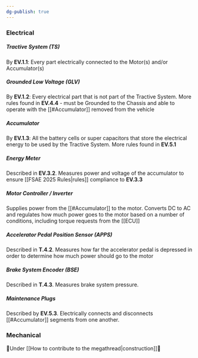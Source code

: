 ```yaml
---
dg-publish: true
---
```

### Electrical
##### Tractive System (TS)
By **EV.1.1**: Every part electrically connected to the Motor(s) and/or Accumulator(s)
##### Grounded Low Voltage (GLV)
By **EV.1.2**: Every electrical part that is not part of the Tractive System. More rules found in **EV.4.4** - must be Grounded to the Chassis and able to operate with the [[#Accumulator]] removed from the vehicle
##### Accumulator
By **EV.1.3**: All the battery cells or super capacitors that store the electrical energy to be used by the Tractive System. More rules found in **EV.5.1**
##### Energy Meter
Described in **EV.3.2**. Measures power and voltage of the accumulator to ensure [[FSAE 2025 Rules|rules]] compliance to **EV.3.3**
##### Motor Controller / Inverter
Supplies power from the [[#Accumulator]] to the motor. Converts DC to AC and regulates how much power goes to the motor based on a number of conditions, including torque requests from the [[ECU]]
##### Accelerator Pedal Position Sensor (APPS)
Described in **T.4.2**. Measures how far the accelerator pedal is depressed in order to determine how much power should go to the motor
##### Brake System Encoder (BSE)
Described in **T.4.3**. Measures brake system pressure.
##### Maintenance Plugs
Described by **EV.5.3**. Electrically connects and disconnects [[#Accumulator]] segments from one another.

### Mechanical
🚧Under [[How to contribute to the megathread|construction]]🚧